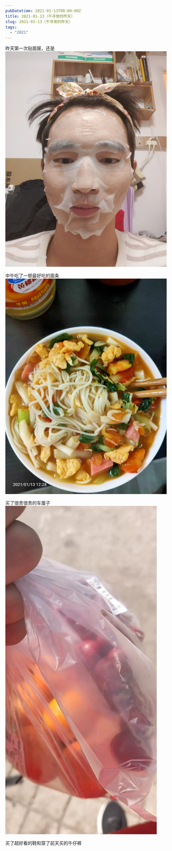 ```yaml
---
pubDatetime: 2021-01-13T00:00:00Z
title: 2021-01-13（不寻常的昨天）
slug: 2021-01-13（不寻常的昨天）
tags:
  - "2021"
---
```


昨天第一次贴面膜，还是
![](../../img/6904315-85b7976e810f0fb9.jpg)

中午吃了一顿最好吃的面条![](../../img/6904315-f5fefa986b0cf1ed.jpg)

买了很贵很贵的车厘子
![](../../img/6904315-6a5c5e17b90b95c2.jpg)

买了超好看的鞋和穿了前天买的牛仔裤
